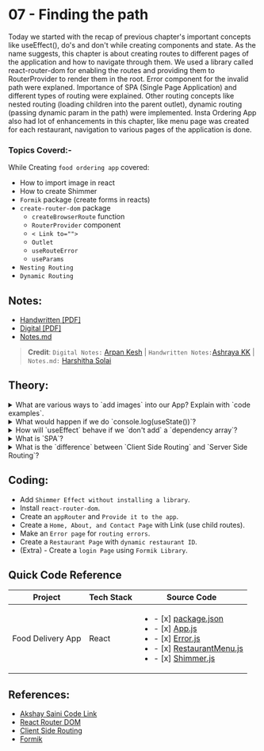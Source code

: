 # 07 - Finding the path

Today we started with the recap of previous chapter's important concepts like useEffect(), do's and don't while creating components and state. As the name suggests, this chapter is about creating routes to different pages of the application and how to navigate through them. We used a library called react-router-dom for enabling the routes and providing them to RouterProvider to render them in the root. Error component for the invalid path were explaned. Importance of SPA (Single Page Application) and different types of routing were explained. Other routing concepts like nested routing (loading children into the parent outlet), dynamic routing (passing dynamic param in the path) were implemented. Insta Ordering App also had lot of enhancements in this chapter, like menu page was created for each restaurant, navigation to various pages of the application is done.

### Topics Coverd:-

While Creating `food ordering app` covered:

- How to import image in react
- How to create Shimmer
- `Formik` package (create forms in reacts)
- `create-router-dom` package
  - `createBrowserRoute` function
  - `RouterProvider` component
  - `< Link to="">`
  - `Outlet`
  - `useRouteError`
  - `useParams`
- `Nesting Routing`
- `Dynamic Routing`

## Notes:

- [Handwritten [PDF]](https://github.com/deltanode/react-playground/blob/main/00-React-Notes/Chapter%2007%20-%20Finding%20the%20Path%20%20-%20HandWritten%20Notes.pdf)
- [Digital [PDF]](https://github.com/deltanode/react-playground/blob/main/00-React-Notes/Chapter%2007%20-%20Finding%20the%20Path%20-%20Digital%20Notes.pdf)
- [Notes.md](https://github.com/deltanode/react-playground/blob/main/07-finding-the-path/notes.md)

> **Credit**: `Digital Notes:` [Arpan Kesh](https://www.linkedin.com/in/arpan-kesh-687740194/) | `Handwritten Notes:`[Ashraya KK](https://github.com/Ashrayaa/Namaste-React) | `Notes.md:` [Harshitha Solai](https://github.com/Learn-React-With-Harshi)

## Theory:

<!-- *******************************-->
<details>
<summary>What are various ways to `add images` into our App? Explain with `code examples`.</summary><br>
<blockquote>

- Using the `full URL of the image` for the web (CDN) or any public images.
  Example : 
  ```
  <img src="https://reactjs.org/logo-og.png" alt="React Image" />
  ```
- Adding the image into the project 
  `Drag your image into your project` and `import it` into the desired component
  ```
  import reactLogo from "./reactLogo.png";
  export default function App() {
    return <img src={reactLogo} alt="react logo" />
  }
  ```
- The correct way to structure images in your project is to add them in an `images` folder. If you are using other `assets` than just images, you might want to add all in the `assets` folders. 
  ```
  import reactLogo from "../../assets/images/reactLogo.png";
  export default function App() {
    return <img src={reactLogo} alt="react logo" />
  }
  ```
</blockquote><br>
</details>

<!-- *******************************-->
<details>
<summary>What would happen if we do `console.log(useState())`?</summary><br>
<blockquote>

If we do `console.log(useState())`, we get an array `[undefined, function]`  where first item in an array is `state` is `undefined` and the second item in an array is `setState` `function` is bound dispatchSetState.
</blockquote><br>
</details>

<!-- *******************************-->
<details>
<summary>How will `useEffect` behave if we `don't add` a `dependency array`?</summary><br>
<blockquote>

- Syntax of `useEffect` is:
  ```
  useEffect(() => {}, []);
  ```
- Case 1 : When the `dependency array is not included` in the arguments of `useEffect() hook`, the callback function will be executed `every time` the component is rendered and re-rendered.
  ```
  useEffect(() => {
	  console.log("I run everytime this component rerenders")
  });
  ```
- Case 2 : When the `dependency array is empty` in the arguments of `useEffect() hook`, the callback function will be executed `only one time` during the initial render of the component.
  ```
  useEffect(() => {
	  console.log("I Only run once (When the component gets mounted)")
  }, []);
  ```
- Case 3 :  When the `dependency array contains a condition`,  the callback function will be executed  `one time` during the initial render of the component and also rerender if there is a `change in the condition`.
  ```
  useEffect(() => {
	  console.log("I run every-time when my condition changed")
  }, [condition]);
  ```
</blockquote><br>
</details>

<!-- *******************************-->
<details>
<summary>What is `SPA`?</summary><br>
<blockquote>

`Single Page Application (SPA)` is a web application that dynamically updates the webpage with data from web server without reloading/refreshing the entire page. All the HTML, CSS, JS are retrieved in the initial load and other data/resources can be loaded dynamically whenever required. An SPA is sometimes referred to as a `single-page interface (SPI)`.

</blockquote><br>
</details>

<!-- *******************************-->
<details>
<summary>What is the `difference` between `Client Side Routing` and `Server Side Routing`?</summary><br>
<blockquote>

In `Server-side routing or rendering (SSR)`, for every change in URL, `http request` is made to the server to fetch the webpage, and replace the current webpage with the older one. 

In `Client-side routing or rendering (CSR)`, during the first load, the webapp is loaded from server to client, after which whenever there is a change in URL, the router library navigates the user to the new page without sending any request to backend. All `Single Page Applications` uses `client-side routing`. 
</blockquote><br>
</details>
<!-- *******************************-->

## Coding:

- Add `Shimmer Effect without installing a library`.
- Install `react-router-dom`.
- Create an `appRouter` and `Provide it to the app`.
- Create a `Home, About, and Contact Page` with Link (use child routes).
- Make an `Error page` for `routing errors`.
- Create a `Restaurant Page` with `dynamic restaurant ID`.
- (Extra) - Create a `login Page` using `Formik Library`.

## Quick Code Reference

| Project | Tech Stack | Source Code |
| --- | --- | --- |
| Food Delivery App | React | <ul><li>- [x] [package.json](./package.json)</li><li>- [x] [App.js](./src/App.js)</li><li>- [x] [Error.js](./src/components/Error.js)</li><li>- [x] [RestaurantMenu.js](./src/components/RestaurantMenu.js)</li><li>- [x] [Shimmer.js](./src/components/Shimmer.js)</li></ul> |

## References:

- [Akshay Saini Code Link](https://bitbucket.org/namastedev/namaste-react-live/src/master/)
- [React Router DOM](https://reactrouter.com/en/main)
- [Client Side Routing](https://reactrouter.com/en/main/start/overview)
- [Formik](https://formik.org/)
